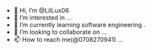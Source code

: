 - 👋 Hi, I’m @LilLux06
- 👀 I’m interested in ...
- 🌱 I’m currently learning software engineering .
- 💞️ I’m looking to collaborate on ...
- 📫 How to reach me(@0708270941) ...

<!---
LilLux06/LilLux06 is a ✨ special ✨ repository because its `README.md` (this file) appears on your GitHub profile.
You can click the Preview link to take a look at your changes.
--->
